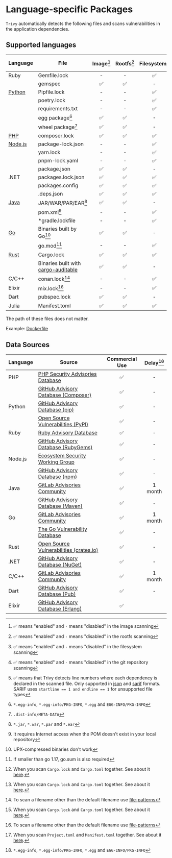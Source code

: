 # Language-specific Packages

`Trivy` automatically detects the following files and scans vulnerabilities in the application dependencies.

## Supported languages

| Language             | File                                                                                       | Image[^7] | Rootfs[^8] | Filesystem[^9] | Repository[^10] | Dev dependencies | Dependency location[^11] |
| -------------------- | ------------------------------------------------------------------------------------------ | :-------: | :--------: | :------------: | :-------------: | ---------------- | :----------------------: |
| Ruby                 | Gemfile.lock                                                                               |     -     |     -      |       ✅        |        ✅        | included         |            -             |
|                      | gemspec                                                                                    |     ✅     |     ✅      |       -        |        -        | included         |            -             |
| [Python](python.md)  | Pipfile.lock                                                                               |     -     |     -      |       ✅        |        ✅        | excluded         |            ✅             |
|                      | poetry.lock                                                                                |     -     |     -      |       ✅        |        ✅        | excluded         |            -             |
|                      | requirements.txt                                                                           |     -     |     -      |       ✅        |        ✅        | included         |            -             |
|                      | egg package[^1]                                                                            |     ✅     |     ✅      |       -        |        -        | excluded         |            -             |
|                      | wheel package[^2]                                                                          |     ✅     |     ✅      |       -        |        -        | excluded         |            -             |
| [PHP](php.md)        | composer.lock                                                                              |     ✅     |     ✅      |       ✅        |        ✅        | excluded         |            ✅             |
| [Node.js](nodejs.md) | package-lock.json                                                                          |     -     |     -      |       ✅        |        ✅        | excluded         |            ✅             |
|                      | yarn.lock                                                                                  |     -     |     -      |       ✅        |        ✅        | included         |            ✅             |
|                      | pnpm-lock.yaml                                                                             |     -     |     -      |       ✅        |        ✅        | excluded         |            -             |
|                      | package.json                                                                               |     ✅     |     ✅      |       -        |        -        | excluded         |            -             |
| .NET                 | packages.lock.json                                                                         |     ✅     |     ✅      |       ✅        |        ✅        | included         |            ✅             |
|                      | packages.config                                                                            |     ✅     |     ✅      |       ✅        |        ✅        | excluded         |            -             |
|                      | .deps.json                                                                                 |     ✅     |     ✅      |       ✅        |        ✅        | excluded         |            ✅             |
| [Java](java.md)      | JAR/WAR/PAR/EAR[^3]                                                                        |     ✅     |     ✅      |       -        |        -        | included         |            -             |
|                      | pom.xml[^4]                                                                                |     -     |     -      |       ✅        |        ✅        | excluded         |            -             |
|                      | *gradle.lockfile                                                                           |     -     |     -      |       ✅        |        ✅        | excluded         |            -             |
| [Go](golang.md)      | Binaries built by Go[^5]                                                                   |     ✅     |     ✅      |       -        |        -        | excluded         |            -             |
|                      | go.mod[^6]                                                                                 |     -     |     -      |       ✅        |        ✅        | included         |            -             |
| [Rust](rust.md)      | Cargo.lock                                                                                 |     ✅     |     ✅      |       ✅        |        ✅        | excluded[^13]    |            ✅             |
|                      | Binaries built with [cargo-auditable](https://github.com/rust-secure-code/cargo-auditable) |     ✅     |     ✅      |       -        |        -        | excluded[^13]    |            -             |
| C/C++                | conan.lock[^12]                                                                            |     -     |     -      |       ✅        |        ✅        | excluded[^13]    |            -             |
| Elixir               | mix.lock[^12]                                                                              |     -     |     -      |       ✅        |        ✅        | excluded         |            ✅             |
| Dart                 | pubspec.lock                                                                               |     ✅     |     ✅      |       -        |        -        | included         |            -             |
| Julia                | Manifest.toml                                                                              |     ✅     |     ✅      |       ✅        |        ✅        | excluded[^14]    |            ✅             |

The path of these files does not matter.

Example: [Dockerfile](https://github.com/aquasecurity/trivy-ci-test/blob/main/Dockerfile)

[^1]: `*.egg-info`, `*.egg-info/PKG-INFO`, `*.egg` and `EGG-INFO/PKG-INFO`
[^2]: `.dist-info/META-DATA`
[^3]: `*.jar`, `*.war`, `*.par` and `*.ear`
[^4]: It requires Internet access when the POM doesn't exist in your local repository
[^5]: UPX-compressed binaries don't work
[^6]: If smaller than go 1.17, go.sum is also required
[^7]: ✅ means "enabled" and `-` means "disabled" in the image scanning
[^8]: ✅ means "enabled" and `-` means "disabled" in the rootfs scanning
[^9]: ✅ means "enabled" and `-` means "disabled" in the filesystem scanning
[^10]: ✅ means "enabled" and `-` means "disabled" in the git repository scanning
[^11]: ✅ means that Trivy detects line numbers where each dependency is declared in the scanned file. Only supported in [json](../../../configuration/reporting.md#json) and [sarif](../../../configuration/reporting.md#sarif) formats. SARIF uses `startline == 1 and endline == 1` for unsupported file types
[^12]: To scan a filename other than the default filename use [file-patterns](../../../configuration/others.md#file-patterns)
[^13]: When you scan `Cargo.lock` and `Cargo.toml` together. See about it [here](./rust.md#cargo).
[^14]: When you scan `Project.toml` and `Manifest.toml` together. See about it [here](./julia.md).

## Data Sources

| Language | Source                                              | Commercial Use | Delay[^1] |
| -------- | --------------------------------------------------- | :------------: | :-------: |
| PHP      | [PHP Security Advisories Database][php]             |       ✅        |     -     |
|          | [GitHub Advisory Database (Composer)][php-ghsa]     |       ✅        |     -     |
| Python   | [GitHub Advisory Database (pip)][python-ghsa]       |       ✅        |     -     |
|          | [Open Source Vulnerabilities (PyPI)][python-osv]    |       ✅        |     -     |
| Ruby     | [Ruby Advisory Database][ruby]                      |       ✅        |     -     |
|          | [GitHub Advisory Database (RubyGems)][ruby-ghsa]    |       ✅        |     -     |
| Node.js  | [Ecosystem Security Working Group][nodejs]          |       ✅        |     -     |
|          | [GitHub Advisory Database (npm)][nodejs-ghsa]       |       ✅        |     -     |
| Java     | [GitLab Advisories Community][gitlab]               |       ✅        |  1 month  |
|          | [GitHub Advisory Database (Maven)][java-ghsa]       |       ✅        |     -     |
| Go       | [GitLab Advisories Community][gitlab]               |       ✅        |  1 month  |
|          | [The Go Vulnerability Database][go]                 |       ✅        |     -     |
| Rust     | [Open Source Vulnerabilities (crates.io)][rust-osv] |       ✅        |     -     |
| .NET     | [GitHub Advisory Database (NuGet)][dotnet-ghsa]     |       ✅        |     -     |
| C/C++    | [GitLab Advisories Community][gitlab]               |       ✅        |  1 month  |
| Dart     | [GitHub Advisory Database (Pub)][pub-ghsa]          |       ✅        |     -     |
| Elixir   | [GitHub Advisory Database (Erlang)][erlang-ghsa]    |       ✅        |           |

[^1]: Intentional delay between vulnerability disclosure and registration in the DB

[php-ghsa]: https://github.com/advisories?query=ecosystem%3Acomposer
[python-ghsa]: https://github.com/advisories?query=ecosystem%3Apip
[ruby-ghsa]: https://github.com/advisories?query=ecosystem%3Arubygems
[nodejs-ghsa]: https://github.com/advisories?query=ecosystem%3Anpm
[java-ghsa]: https://github.com/advisories?query=ecosystem%3Amaven
[dotnet-ghsa]: https://github.com/advisories?query=ecosystem%3Anuget
[pub-ghsa]: https://github.com/advisories?query=ecosystem%3Apub
[erlang-ghsa]: https://github.com/advisories?query=ecosystem%3Aerlang

[php]: https://github.com/FriendsOfPHP/security-advisories
[ruby]: https://github.com/rubysec/ruby-advisory-db
[nodejs]: https://github.com/nodejs/security-wg
[gitlab]: https://gitlab.com/gitlab-org/advisories-community
[go]: https://github.com/golang/vulndb

[python-osv]: https://osv.dev/list?q=&ecosystem=PyPI
[rust-osv]: https://osv.dev/list?q=&ecosystem=crates.io